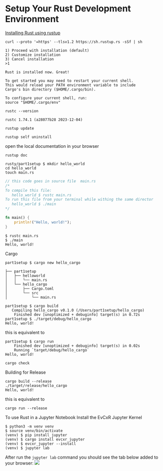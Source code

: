 # Setup Your Rust Development Environment

[Installing Rust using rustup](https://doc.rust-lang.org/stable/book/ch01-01-installation.html)

```
curl --proto '=https' --tlsv1.2 https://sh.rustup.rs -sSf | sh
```

```
1) Proceed with installation (default)
2) Customize installation
3) Cancel installation
>1

Rust is installed now. Great!

To get started you may need to restart your current shell.
This would reload your PATH environment variable to include
Cargo's bin directory ($HOME/.cargo/bin).

To configure your current shell, run:
source "$HOME/.cargo/env"
```

```
rustc --version
```

```
rustc 1.74.1 (a28077b28 2023-12-04)
```

```
rustup update
```

```
rustup self uninstall
```

 open the local documentation in your browser
```
rustup doc
```

```
rusty/part1setup $ mkdir hello_world
cd hello_world
touch main.rs
```

```rust
// this code goes in source file  main.rs
/*
To compile this file:
   hello_world $ rustc main.rs
To run this file from your terminal while withing the same director
   hello_world $ ./main
*/

fn main() {
    println!("Hello, world!");
}
```

```
$ rustc main.rs
$ ./main
Hello, world!
```

Cargo
```
part1setup $ cargo new hello_cargo 
```

```
├── part1setup
│   ├── helloworld
│   │   └── main.rs
│   └── hello_cargo
│       ├── Cargo.toml
│       └── src
│           └── main.rs

```

```
part1setup $ cargo build
   Compiling hello_cargo v0.1.0 (/Users/part1setup/hello_cargo)
    Finished dev [unoptimized + debuginfo] target(s) in 0.72s
part1setup $ ./target/debug/hello_cargo
Hello, world!
```
this is equivalent to 
```
part1setup $ cargo run
    Finished dev [unoptimized + debuginfo] target(s) in 0.02s
    Running `target/debug/hello_cargo`
Hello, world!
```

```
cargo check
```

Building for Release
```
cargo build --release
./target/release/hello_cargo
Hello, world!
```

this is equivalent to 
```
cargo run --release
```

To use Rust in a Jupyter Notebook
Install the EvCxR Jupyter Kernel
```
$ python3 -m venv venv
$ source venv/bin/activate
(venv) $ pip install jupyter
(venv) $ cargo install evcxr_jupyter
(venv) $ evcxr_jupyter --install
(venv) $ jupyter lab
```
After run the `jupyter lab` command you should see the tab below added to your browser:
<img src="https://datacrayon.com/assets/images/520468c29709badd52ffbfa30716d5f6.png">




